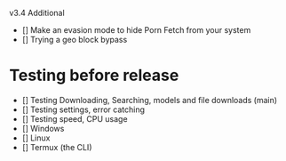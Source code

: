 v3.4 Additional

- [] Make an evasion mode to hide Porn Fetch from your system
- [] Trying a geo block bypass


# Testing before release

- [] Testing Downloading, Searching, models and file downloads (main)
- [] Testing settings, error catching
- [] Testing speed, CPU usage
- [] Windows
- [] Linux
- [] Termux (the CLI)